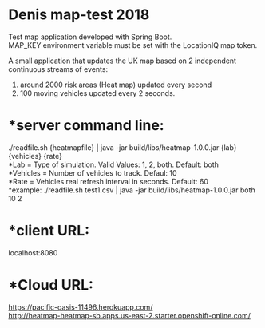 # Denis map-test 2018
Test map application developed with Spring Boot.
<br>MAP_KEY environment variable must be set with the LocationIQ map token.

A small application that updates the UK map based on 2 independent continuous streams of events: 
1) around 2000 risk areas (Heat map) updated every second 
2) 100 moving vehicles updated every 2 seconds.

*server command line:
=====================
./readfile.sh {heatmapfile} | java -jar build/libs/heatmap-1.0.0.jar {lab} {vehicles} {rate}
<br>*Lab = Type of simulation. Valid Values: 1, 2, both. Default: both
<br>*Vehicles = Number of vehicles to track. Defaul: 10
<br>*Rate = Vehicles real refresh interval in seconds. Default: 60
<br>*example: ./readfile.sh test1.csv | java -jar build/libs/heatmap-1.0.0.jar both 10 2

*client URL:
============
localhost:8080

*Cloud URL:
===========
https://pacific-oasis-11496.herokuapp.com/
<br>http://heatmap-heatmap-sb.apps.us-east-2.starter.openshift-online.com/




